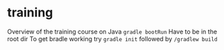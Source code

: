 # training
Overview of the training course on Java
`gradle bootRun`
Have to be in the root dir
To get bradle working try `gradle init` followed by `/gradlew build`
